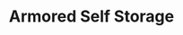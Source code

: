 ---
title: "Armored Self Storage"
url: /tempe/armored-self-storage-west-vaughn-street/
shop: Mieten
---